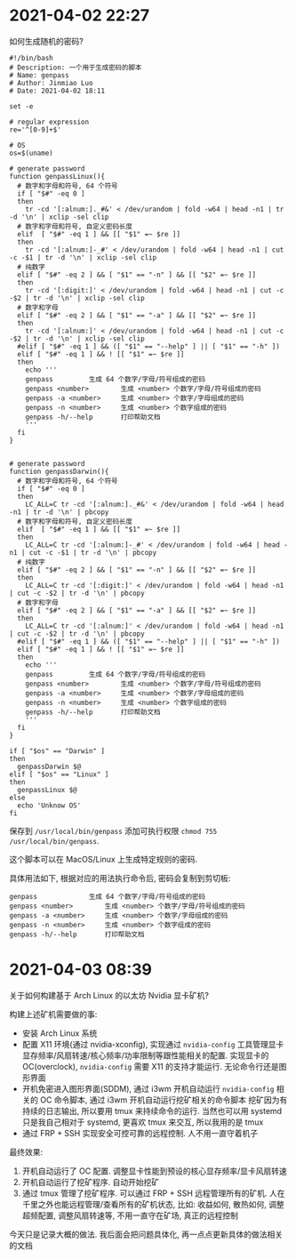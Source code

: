# 2021-04-02 22:27

如何生成随机的密码?

``` shell
#!/bin/bash
# Description: 一个用于生成密码的脚本
# Name: genpass
# Author: Jinmiao Luo
# Date: 2021-04-02 18:11

set -e

# regular expression
re='^[0-9]+$'

# OS
os=$(uname)

# generate password
function genpassLinux(){
  # 数字和字母和符号, 64 个符号
  if [ "$#" -eq 0 ]
  then
    tr -cd '[:alnum:]._#&' < /dev/urandom | fold -w64 | head -n1 | tr -d '\n' | xclip -sel clip
  # 数字和字母和符号, 自定义密码长度
  elif  [ "$#" -eq 1 ] && [[ "$1" =~ $re ]]
  then
    tr -cd '[:alnum:]-_#' < /dev/urandom | fold -w64 | head -n1 | cut -c -$1 | tr -d '\n' | xclip -sel clip
  # 纯数字
  elif [ "$#" -eq 2 ] && [ "$1" == "-n" ] && [[ "$2" =~ $re ]]
  then
    tr -cd '[:digit:]' < /dev/urandom | fold -w64 | head -n1 | cut -c -$2 | tr -d '\n' | xclip -sel clip
  # 数字和字母
  elif [ "$#" -eq 2 ] && [ "$1" == "-a" ] && [[ "$2" =~ $re ]]
  then
    tr -cd '[:alnum:]' < /dev/urandom | fold -w64 | head -n1 | cut -c -$2 | tr -d '\n' | xclip -sel clip
  #elif [ "$#" -eq 1 ] && ([ "$1" == "--help" ] || [ "$1" == "-h" ])
  elif [ "$#" -eq 1 ] && ! [[ "$1" =~ $re ]]
  then
    echo '''
    genpass			生成 64 个数字/字母/符号组成的密码
    genpass <number>		生成 <number> 个数字/字母/符号组成的密码
    genpass -a <number>		生成 <number> 个数字/字母组成的密码
    genpass -n <number>		生成 <number> 个数字组成的密码
    genpass -h/--help		打印帮助文档
    '''
  fi
}


# generate password
function genpassDarwin(){
  # 数字和字母和符号, 64 个符号
  if [ "$#" -eq 0 ]
  then
    LC_ALL=C tr -cd '[:alnum:]._#&' < /dev/urandom | fold -w64 | head -n1 | tr -d '\n' | pbcopy
  # 数字和字母和符号, 自定义密码长度
  elif  [ "$#" -eq 1 ] && [[ "$1" =~ $re ]]
  then
    LC_ALL=C tr -cd '[:alnum:]-_#' < /dev/urandom | fold -w64 | head -n1 | cut -c -$1 | tr -d '\n' | pbcopy
  # 纯数字
  elif [ "$#" -eq 2 ] && [ "$1" == "-n" ] && [[ "$2" =~ $re ]]
  then
    LC_ALL=C tr -cd '[:digit:]' < /dev/urandom | fold -w64 | head -n1 | cut -c -$2 | tr -d '\n' | pbcopy
  # 数字和字母
  elif [ "$#" -eq 2 ] && [ "$1" == "-a" ] && [[ "$2" =~ $re ]]
  then
    LC_ALL=C tr -cd '[:alnum:]' < /dev/urandom | fold -w64 | head -n1 | cut -c -$2 | tr -d '\n' | pbcopy
  #elif [ "$#" -eq 1 ] && ([ "$1" == "--help" ] || [ "$1" == "-h" ])
  elif [ "$#" -eq 1 ] && ! [[ "$1" =~ $re ]]
  then
    echo '''
    genpass			生成 64 个数字/字母/符号组成的密码
    genpass <number>		生成 <number> 个数字/字母/符号组成的密码
    genpass -a <number>		生成 <number> 个数字/字母组成的密码
    genpass -n <number>		生成 <number> 个数字组成的密码
    genpass -h/--help		打印帮助文档
    '''
  fi
}

if [ "$os" == "Darwin" ]
then
  genpassDarwin $@
elif [ "$os" == "Linux" ]
then
  genpassLinux $@
else
  echo 'Unknow OS'
fi
```

保存到 `/usr/local/bin/genpass` 添加可执行权限 `chmod 755
/usr/local/bin/genpass`.

这个脚本可以在 MacOS/Linux 上生成特定规则的密码.

具体用法如下, 根据对应的用法执行命令后, 密码会复制到剪切板:

``` shell
genpass				生成 64 个数字/字母/符号组成的密码
genpass <number>		生成 <number> 个数字/字母/符号组成的密码
genpass -a <number>		生成 <number> 个数字/字母组成的密码
genpass -n <number>		生成 <number> 个数字组成的密码
genpass -h/--help		打印帮助文档
```

# 2021-04-03 08:39

关于如何构建基于 Arch Linux 的以太坊 Nvidia 显卡矿机?

构建上述矿机需要做的事:

- 安装 Arch Linux 系统
- 配置 X11 环境(通过 nvidia-xconfig), 实现通过 `nvidia-config`
  工具管理显卡显存频率/风扇转速/核心频率/功率限制等跟性能相关的配置. 实现显卡的
  OC(overclock), `nvidia-config` 需要 X11 的支持才能运行. 无论命令行还是图形界面
- 开机免密进入图形界面(SDDM), 通过 i3wm 开机自动运行 `nvidia-config` 相关的 OC
  命令脚本, 通过 i3wm 开机自动运行挖矿相关的命令脚本
  挖矿因为有持续的日志输出, 所以要用 tmux 来持续命令的运行. 当然也可以用 systemd
  只是我自己相对于 systemd, 更喜欢 tmux 来交互, 所以我用的是 tmux
- 通过 FRP + SSH 实现安全可控可靠的远程控制. 人不用一直守着机子

最终效果:

1. 开机自动运行了 OC 配置. 调整显卡性能到预设的核心显存频率/显卡风扇转速
2. 开机自动运行了挖矿程序. 自动开始挖矿
3. 通过 tmux 管理了挖矿程序. 可以通过 FRP + SSH 远程管理所有的矿机.
   人在千里之外也能远程管理/查看所有的矿机状态, 比如: 收益如何, 散热如何,
   调整超频配置, 调整风扇转速等, 不用一直守在矿场, 真正的远程控制

今天只是记录大概的做法. 我后面会把问题具体化, 再一点点更新具体的做法相关的文档

